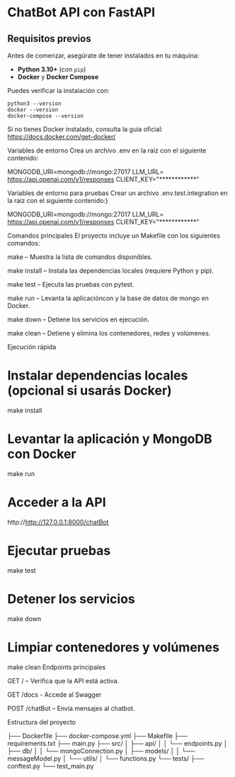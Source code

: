 # ChatBot API con FastAPI

## Requisitos previos

Antes de comenzar, asegúrate de tener instalados en tu máquina:

- **Python 3.10+** (con `pip`)
- **Docker** y **Docker Compose**

Puedes verificar la instalación con:
``` 
python3 --version
docker --version
docker-compose --version
```
Si no tienes Docker instalado, consulta la guía oficial:
https://docs.docker.com/get-docker/

Variables de entorno
Crea un archivo .env en la raíz con el siguiente contenido:

MONGODB_URI=mongodb://mongo:27017
LLM_URL= https://api.openai.com/v1/responses
CLIENT_KEY="************"

Variables de entorno para pruebas
Crear un archivo .env.test.integration en la raíz con el siguiente contenido:}

MONGODB_URI=mongodb://mongo:27017
LLM_URL= https://api.openai.com/v1/responses
CLIENT_KEY="************"

Comandos principales
El proyecto incluye un Makefile con los siguientes comandos:

make – Muestra la lista de comandos disponibles.

make install – Instala las dependencias locales (requiere Python y pip).

make test – Ejecuta las pruebas con pytest.

make run – Levanta la aplicacióncon y la base de datos de mongo en Docker.

make down – Detiene los servicios en ejecución.

make clean – Detiene y elimina los contenedores, redes y volúmenes.

Ejecución rápida
# Instalar dependencias locales (opcional si usarás Docker)
make install

# Levantar la aplicación y MongoDB con Docker
make run

# Acceder a la API
http://http://127.0.0.1:8000/chatBot

# Ejecutar pruebas
make test

# Detener los servicios
make down

# Limpiar contenedores y volúmenes
make clean
Endpoints principales

GET / – Verifica que la API está activa.

GET /docs - Accede al Swagger 

POST /chatBot – Envía mensajes al chatbot.

Estructura del proyecto

├── Dockerfile
├── docker-compose.yml
├── Makefile
├── requirements.txt
├── main.py
├── src/
│   ├── api/
│   │   └── endpoints.py
│   ├── db/
│   │   └── mongoConnection.py
│   ├── models/
│   │   └── messageModel.py
│   └── utils/
│       └── functions.py
└── tests/
    ├── conftest.py
    └── test_main.py
